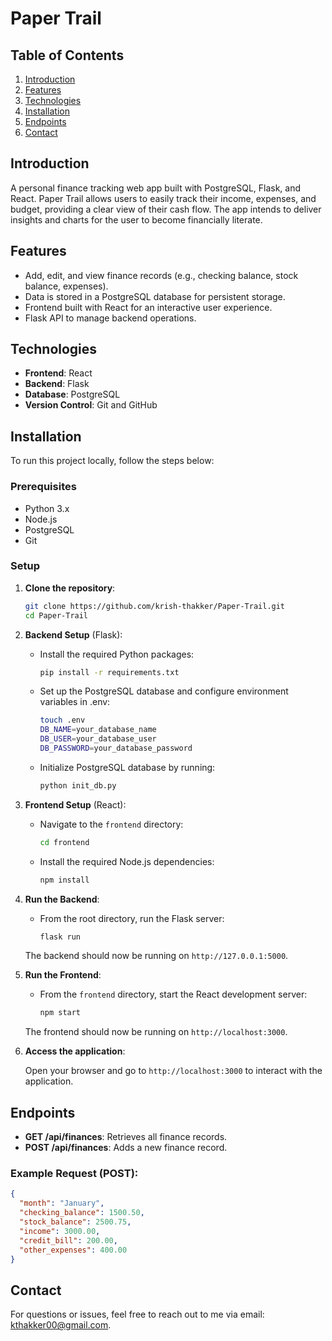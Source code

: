# Paper Trail

## Table of Contents
1. [Introduction](#introduction)
2. [Features](#features)
3. [Technologies](#technologies)
4. [Installation](#installation)
5. [Endpoints](#endpoints)
6. [Contact](#contact)

## Introduction

A personal finance tracking web app built with PostgreSQL, Flask, and React. Paper Trail allows users to easily track their income, expenses, and budget, providing a clear view of their cash flow. The app intends to deliver insights and charts for the user to become financially literate.

## Features

- Add, edit, and view finance records (e.g., checking balance, stock balance, expenses).
- Data is stored in a PostgreSQL database for persistent storage.
- Frontend built with React for an interactive user experience.
- Flask API to manage backend operations.

## Technologies

- **Frontend**: React
- **Backend**: Flask
- **Database**: PostgreSQL
- **Version Control**: Git and GitHub

## Installation

To run this project locally, follow the steps below:

### Prerequisites

- Python 3.x
- Node.js
- PostgreSQL
- Git

### Setup

1. **Clone the repository**:

   ```bash
   git clone https://github.com/krish-thakker/Paper-Trail.git
   cd Paper-Trail
   ```

2. **Backend Setup** (Flask):

   - Install the required Python packages:

     ```bash
     pip install -r requirements.txt
     ```

   - Set up the PostgreSQL database and configure environment variables in .env:

     ```bash
     touch .env
     DB_NAME=your_database_name
     DB_USER=your_database_user
     DB_PASSWORD=your_database_password
     ```

   - Initialize PostgreSQL database by running:
   
     ```bash
     python init_db.py
     ```

3. **Frontend Setup** (React):

   - Navigate to the `frontend` directory:

     ```bash
     cd frontend
     ```

   - Install the required Node.js dependencies:

     ```bash
     npm install
     ```

4. **Run the Backend**:

   - From the root directory, run the Flask server:

     ```bash
     flask run
     ```

   The backend should now be running on `http://127.0.0.1:5000`.

5. **Run the Frontend**:

   - From the `frontend` directory, start the React development server:

     ```bash
     npm start
     ```

   The frontend should now be running on `http://localhost:3000`.

6. **Access the application**:

   Open your browser and go to `http://localhost:3000` to interact with the application.

## Endpoints

- **GET /api/finances**: Retrieves all finance records.
- **POST /api/finances**: Adds a new finance record.

### Example Request (POST):

```json
{
  "month": "January",
  "checking_balance": 1500.50,
  "stock_balance": 2500.75,
  "income": 3000.00,
  "credit_bill": 200.00,
  "other_expenses": 400.00
}
```

## Contact

For questions or issues, feel free to reach out to me via email: [kthakker00@gmail.com](mailto:kthakker00@gmail.com).